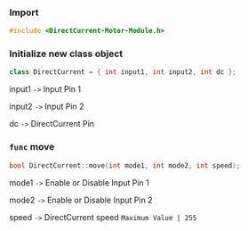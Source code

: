 ### Import

```ino
#include <DirectCurrent-Motor-Module.h>
```

### Initialize new class object

```ino
class DirectCurrent = { int input1, int input2, int dc };
```

input1 `->` Input Pin 1

input2 `->` Input Pin 2

dc `->` DirectCurrent Pin

### `func` move

```ino
bool DirectCurrent::move(int mode1, int mode2, int speed);
```

mode1 `->` Enable or Disable Input Pin 1

mode2 `->` Enable or Disable Input Pin 2

speed `->` DirectCurrent speed `Maximum Value | 255`
